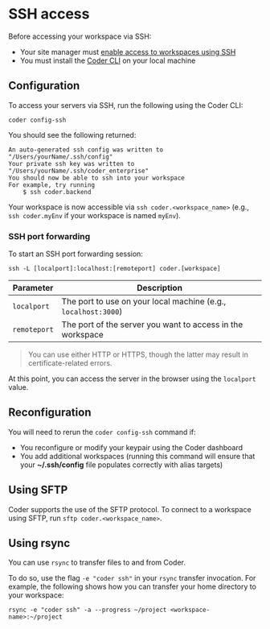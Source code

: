 # SSH access

Before accessing your workspace via SSH:

- Your site manager must [enable access to workspaces using SSH]
- You must install the [Coder CLI] on your local machine

[enable access to workspaces using ssh]:
  ../admin/workspace-management/ssh-access.md
[coder cli]: ../cli/index.md

## Configuration

To access your servers via SSH, run the following using the Coder CLI:

```console
coder config-ssh
```

You should see the following returned:

```console
An auto-generated ssh config was written to "/Users/yourName/.ssh/config"
Your private ssh key was written to "/Users/yourName/.ssh/coder_enterprise"
You should now be able to ssh into your workspace
For example, try running
    $ ssh coder.backend
```

Your workspace is now accessible via `ssh coder.<workspace_name>` (e.g.,
`ssh coder.myEnv` if your workspace is named `myEnv`).

### SSH port forwarding

To start an SSH port forwarding session:

```console
ssh -L [localport]:localhost:[remoteport] coder.[workspace]
```

| Parameter    | Description                                                    |
| ------------ | -------------------------------------------------------------- |
| `localport`  | The port to use on your local machine (e.g., `localhost:3000`) |
| `remoteport` | The port of the server you want to access in the workspace     |

> You can use either HTTP or HTTPS, though the latter may result in
> certificate-related errors.

At this point, you can access the server in the browser using the `localport`
value.

## Reconfiguration

You will need to rerun the `coder config-ssh` command if:

- You reconfigure or modify your keypair using the Coder dashboard
- You add additional workspaces (running this command will ensure that your
  **~/.ssh/config** file populates correctly with alias targets)

## Using SFTP

Coder supports the use of the SFTP protocol. To connect to a workspace using
SFTP, run `sftp coder.<workspace_name>`.

## Using rsync

You can use `rsync` to transfer files to and from Coder.

To do so, use the flag `-e "coder ssh"` in your `rsync` transfer invocation. For
example, the following shows how you can transfer your home directory to your
workspace:

```console
rsync -e "coder ssh" -a --progress ~/project <workspace-name>:~/project
```
